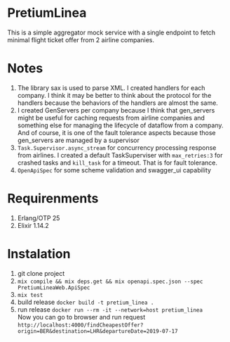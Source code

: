 # PretiumLinea

This is a simple aggregator mock service with a single endpoint to fetch minimal flight ticket offer from 2 airline companies.

# Notes
1. The library sax is used to parse XML. I created handlers for each company. I think it may be better to think about the protocol for the handlers because the behaviors of the handlers are almost the same.
2. I created GenServers per company because I think that gen_servers might be useful for caching requests from airline companies and something else for managing the lifecycle of dataflow from a company. And of course, it is one of the fault tolerance aspects because those gen_servers are managed by a supervisor
3. `Task.Supervisor.async_stream` for concurrency processing response from airlines. I created a default TaskSuperviser with `max_retries:3` for crashed tasks and `kill_task` for a timeout. That is for fault tolerance.
4. `OpenApiSpec` for some scheme validation and swagger_ui capability

# Requirenments
1. Erlang/OTP 25
2. Elixir 1.14.2


# Instalation
1. git clone project
2. `mix compile && mix deps.get && mix openapi.spec.json --spec PretiumLineaWeb.ApiSpec`
3. `mix test`
4. build release `docker build -t pretium_linea . `
5. run release 
`docker run --rm -it --network=host pretium_linea`  
   Now you can go to browser and run request  `http://localhost:4000/findCheapestOffer?origin=BER&destination=LHR&departureDate=2019-07-17`
